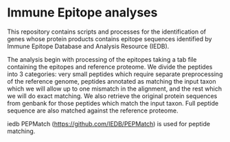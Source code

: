 # Immune Epitope analyses
This repository contains scripts and processes for the identification of genes whose protein products contains epitope sequences identified by  Immune Epitope Database and Analysis Resource (IEDB).


The analysis begin with processing of the epitopes taking a tab file containing the epitopes and reference proteome.  We divide the peptides into 3 categories:  very small peptides which require separate preprocessing of the reference genome, peptides annotated as matching the input taxon which we will allow up to one mismatch in the alignment, and the rest which we will do exact matching.  We also retrieve the original protein sequences from genbank for those peptides which match the input taxon.  Full peptide sequence are also matched against the reference proteome.

iedb PEPMatch (https://github.com/IEDB/PEPMatch) is used for peptide matching.

